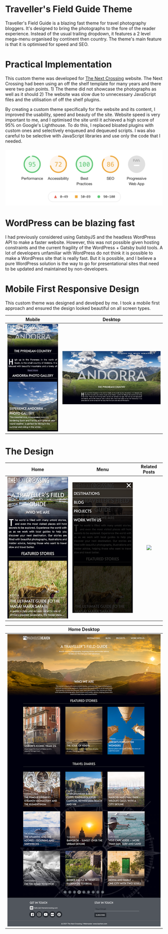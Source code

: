 # Traveller's Field Guide Theme

Traveller's Field Guide is a blazing fast theme for travel photography bloggers. It's designed to bring the photographs to the fore of the reader experience. Instead of the usual trailing dropdown, it features a 2 level mega-menu organised by continent then country. The theme's main feature is that it is optimised for speed and SEO.

# Practical Implementation

This custom theme was developed for [The Next Crossing](www.thenextcrossing.com) website. The Next Crossing had been using an off the shelf template for many years and there were two pain points. 1) The theme did not showcase the photographs as well as it should 2) The website was slow due to unnecessary JavaScript files and the utilisation of off the shelf plugins.

By creating a custom theme specifically for the website and its content, I improved the usability, speed and beauty of the site. Website speed is very important to me, and I optimised the site until it achieved a high score of 95% on Google's Lighthouse. To do this, I replaced bloated plugins with custom ones and selectively enqueued and dequeued scripts. I was also careful to be selective with JavaScript libraries and use only the code that I needed.

<div style="width:100%; display:flex; justify-content:center; margin-bottom: 10px; margin-top: 20px;">
  <img src="./assets/images/lighthouse-2.jpg" alt="lighthouse" style="width:550px;"/>
</div>

# WordPress can be blazing fast

I had previously considered using GatsbyJS and the headless WordPress API to make a faster website. However, this was not possible given hosting constraints and the current fragility of the WordPress + Gatsby build tools. A lot of developers unfamiliar with WordPress do not think it is possible to make a WordPress site that is really fast. But it is possible, and I believe a pure WordPress solution is the way to go for presentational sites that need to be updated and maintained by non-developers.

# Mobile First Responsive Design

This custom theme was designed and develped by me. I took a mobile first approach and ensured the design looked beautiful on all screen types.

|                    Mobile                     |                   Desktop                    |
| :-------------------------------------------: | :------------------------------------------: |
| ![](./assets/images/tnc_mobile_andorra_3.jpg) | ![](./assets/images/tnc_desktop_andorra.jpg) |

# The Design

|                    Home                    |                    Menu                    |               Related Posts                |
| :----------------------------------------: | :----------------------------------------: | :----------------------------------------: |
| ![](./assets/images/tnc_mobile_main-2.png) | ![](./assets/images/tnc_mobile_menu-2.png) | ![](./assets/images/tnc_related_posts.gif) |

|               Home Desktop                |
| :---------------------------------------: |
| ![](./assets/images/tnc_desktop_home.png) |
